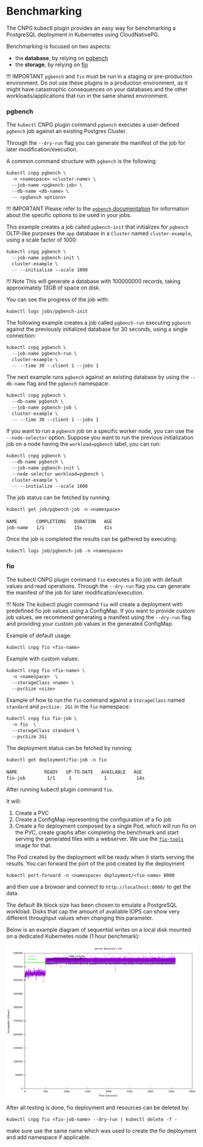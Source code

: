 # Benchmarking

The CNPG kubectl plugin provides an easy way for benchmarking a PostgreSQL deployment in Kubernetes using CloudNativePG.

Benchmarking is focused on two aspects:

- the **database**, by relying on [pgbench](https://www.postgresql.org/docs/current/pgbench.html)
- the **storage**, by relying on [fio](https://fio.readthedocs.io/en/latest/fio_doc.html)

!!! IMPORTANT
    `pgbench` and `fio` must be run in a staging or pre-production environment.
    Do not use these plugins in a production environment, as it might have
    catastrophic consequences on your databases and the other
    workloads/applications that run in the same shared environment.

### pgbench

The `kubectl` CNPG plugin command `pgbench` executes a user-defined `pgbench` job
against an existing Postgres Cluster.

Through the `--dry-run` flag you can generate the manifest of the job for later
modification/execution.

A common command structure with `pgbench` is the following:

```shell
kubectl cnpg pgbench \
  -n <namespace> <cluster-name> \
  --job-name <pgbench-job> \
  --db-name <db-name> \
  -- <pgbench options>
```

!!! IMPORTANT
    Please refer to the [`pgbench` documentation](https://www.postgresql.org/docs/current/pgbench.html)
    for information about the specific options to be used in your jobs.

This example creates a job called `pgbench-init` that initializes for `pgbench`
OLTP-like purposes the `app` database in a `Cluster` named `cluster-example`,
using a scale factor of 1000:

```shell
kubectl cnpg pgbench \
  --job-name pgbench-init \
  cluster-example \
  -- --initialize --scale 1000
```

!!! Note
    This will generate a database with 100000000 records, taking approximately 13GB
    of space on disk.

You can see the progress of the job with:

```shell
kubectl logs jobs/pgbench-init
```

The following example creates a job called `pgbench-run` executing `pgbench`
against the previously initialized database for 30 seconds, using a single
connection:

```shell
kubectl cnpg pgbench \
  --job-name pgbench-run \
  cluster-example \
  -- --time 30 --client 1 --jobs 1
```

The next example runs `pgbench` against an existing database by using the
`--db-name` flag and the `pgbench` namespace:

```shell
kubectl cnpg pgbench \
  --db-name pgbench \
  --job-name pgbench-job \
  cluster-example \
  -- --time 30 --client 1 --jobs 1
```

If you want to run a `pgbench` job on a specific worker node, you can use
the `--node-selector` option. Suppose you want to run the previous
initialization job on a node having the `workload=pgbench` label, you can run:

```shell
kubectl cnpg pgbench \
  --db-name pgbench \
  --job-name pgbench-init \
  --node-selector workload=pgbench \
  cluster-example \
  -- --initialize --scale 1000
```

The job status can be fetched by running:
```
kubectl get job/pgbench-job -n <namespace>

NAME       COMPLETIONS   DURATION   AGE
job-name   1/1           15s        41s
```

Once the job is completed the results can be gathered by executing:
```
kubectl logs job/pgbench-job -n <namespace>
```

### fio

The kubectl CNPG plugin command `fio` executes a fio job with default values
and read operations.
Through the `--dry-run` flag you can generate the manifest of the job for later
modification/execution.

!!! Note
    The kubectl plugin command `fio` will create a deployment with predefined
    fio job values using a ConfigMap. If you want to provide custom job values, we
    recommend generating a manifest using the `--dry-run` flag and providing your
    custom job values in the generated ConfigMap.

Example of default usage:

```shell
kubectl cnpg fio <fio-name>
```
Example with custom values:

```shell
kubectl cnpg fio <fio-name> \
  -n <namespace>  \
  --storageClass <name> \
  --pvcSize <size>
```

Example of how to run the `fio` command against a `StorageClass` named
`standard` and `pvcSize: 2Gi` in the `fio` namespace:

```shell
kubectl cnpg fio fio-job \
  -n fio  \
  --storageClass standard \
  --pvcSize 2Gi
```

The deployment status can be fetched by running:
```shell
kubectl get deployment/fio-job -n fio

NAME          READY   UP-TO-DATE   AVAILABLE   AGE
fio-job        1/1     1            1           14s

```

After running kubectl plugin command `fio`.

It will:

1. Create a PVC
1. Create a ConfigMap representing the configuration of a fio job
1. Create a fio deployment composed by a single Pod, which will run fio on
   the PVC, create graphs after completing the benchmark and start serving the
   generated files with a webserver. We use the
   [`fio-tools`](https://github.com/wallnerryan/fio-tools`) image for that.

The Pod created by the deployment will be ready when it starts serving the
results. You can forward the port of the pod created by the deployment

```
kubectl port-forward -n <namespace> deployment/<fio-name> 8000
```

and then use a browser and connect to `http://localhost:8000/` to get the data.

The default 8k block size has been chosen to emulate a PostgreSQL workload.
Disks that cap the amount of available IOPS can show very different throughput
values when changing this parameter.

Below is an example diagram of sequential writes on a local disk
mounted on a dedicated Kubernetes node
(1 hour benchmark):

![Sequential writes bandwidth](images/write_bw.1-2Draw.png)

After all testing is done, fio deployment and resources can be deleted by:
```shell
kubectl cnpg fio <fio-job-name> --dry-run | kubectl delete -f -
```
make sure use the same name which was used to create the fio deployment and add namespace if applicable.
